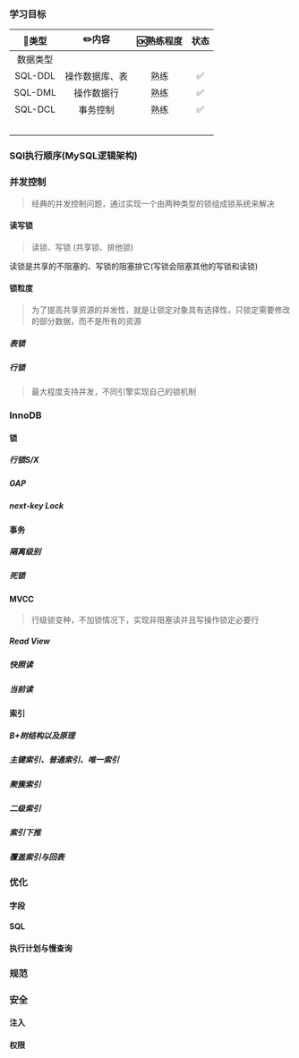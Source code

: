 ### 学习目标

|  🍭类型   |     ✏️内容      | 🆗熟练程度 | 状态 |
| :------: | :------------: | :-------: | :--: |
| 数据类型 |                |           |      |
| SQL-DDL  | 操作数据库、表 |   熟练    |  ✅   |
| SQL-DML  |   操作数据行   |   熟练    |  ✅   |
| SQL-DCL  |    事务控制    |   熟练    |  ✅   |
|          |                |           |      |
|          |                |           |      |
|          |                |           |      |
|          |                |           |      |
|          |                |           |      |

### SQl执行顺序(MySQL逻辑架构)

### 并发控制

> 经典的并发控制问题，通过实现一个由两种类型的锁组成锁系统来解决

#### 读写锁

> 读锁、写锁 (共享锁、排他锁)

读锁是共享的不阻塞的、写锁的阻塞排它(写锁会阻塞其他的写锁和读锁)

#### 锁粒度

> 为了提高共享资源的并发性，就是让锁定对象具有选择性，只锁定需要修改的部分数据，而不是所有的资源

##### 表锁

##### 行锁

> 最大程度支持并发，不同引擎实现自己的锁机制

### InnoDB

#### 锁

##### 行锁S/X

##### GAP

##### next-key Lock

#### 事务

##### 隔离级别

##### 死锁

#### MVCC

> 行级锁变种，不加锁情况下，实现非阻塞读并且写操作锁定必要行

##### Read View

##### 快照读

##### 当前读

#### 索引

##### B+树结构以及原理

##### 主键索引、普通索引、唯一索引

##### 聚簇索引

##### 二级索引

##### 索引下推

##### 覆盖索引与回表

### 优化

#### 字段

#### SQL

#### 执行计划与慢查询

### 规范

### 安全

#### 注入

#### 权限